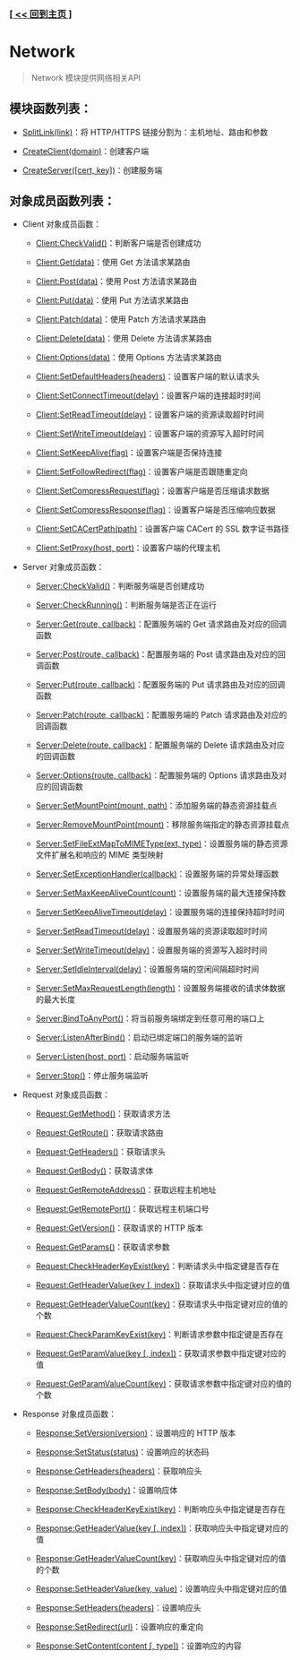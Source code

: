 ### [[ << 回到主页 ]](../index.md)

# Network

> Network 模块提供网络相关API

## 模块函数列表：

+ [SplitLink(link)](_SplitLink_.md)：将 HTTP/HTTPS 链接分割为：主机地址、路由和参数

+ [CreateClient(domain)](_CreateClient_.md)：创建客户端

+ [CreateServer([cert, key])](_CreateServer_.md)：创建服务端

## 对象成员函数列表：

+ Client 对象成员函数：

    + [Client:CheckValid()](_Client_CheckValid_.md)：判断客户端是否创建成功

    + [Client:Get(data)](_Client_Get_.md)：使用 Get 方法请求某路由

    + [Client:Post(data)](_Client_Post_.md)：使用 Post 方法请求某路由

    + [Client:Put(data)](_Client_Put_.md)：使用 Put 方法请求某路由

    + [Client:Patch(data)](_Client_Patch_.md)：使用 Patch 方法请求某路由

    + [Client:Delete(data)](_Client_Delete_.md)：使用 Delete 方法请求某路由

    + [Client:Options(data)](_Client_Options_.md)：使用 Options 方法请求某路由

    + [Client:SetDefaultHeaders(headers)](_Client_SetDefaultHeaders_.md)：设置客户端的默认请求头

    + [Client:SetConnectTimeout(delay)](_Client_SetConnectTimeout_.md)：设置客户端的连接超时时间

    + [Client:SetReadTimeout(delay)](_Client_SetReadTimeout_.md)：设置客户端的资源读取超时时间

    + [Client:SetWriteTimeout(delay)](_Client_SetWriteTimeout_.md)：设置客户端的资源写入超时时间

    + [Client:SetKeepAlive(flag)](_Client_SetKeepAlive_.md)：设置客户端是否保持连接

    + [Client:SetFollowRedirect(flag)](_Client_SetFollowRedirect_.md)：设置客户端是否跟随重定向

    + [Client:SetCompressRequest(flag)](_Client_SetCompressRequest_.md)：设置客户端是否压缩请求数据

    + [Client:SetCompressResponse(flag)](_Client_SetCompressResponse_.md)：设置客户端是否压缩响应数据

    + [Client:SetCACertPath(path)](_Client_SetCACertPath_.md)：设置客户端 CACert 的 SSL 数字证书路径

    + [Client:SetProxy(host, port)](_Client_SetProxy_.md)：设置客户端的代理主机

+ Server 对象成员函数：

    + [Server:CheckValid()](_Server_CheckValid_.md)：判断服务端是否创建成功

    + [Server:CheckRunning()](_Server_CheckRunning_.md)：判断服务端是否正在运行

    + [Server:Get(route, callback)](_Server_Get_.md)：配置服务端的 Get 请求路由及对应的回调函数

    + [Server:Post(route, callback)](_Server_Post_.md)：配置服务端的 Post 请求路由及对应的回调函数

    + [Server:Put(route, callback)](_Server_Put_.md)：配置服务端的 Put 请求路由及对应的回调函数

    + [Server:Patch(route, callback)](_Server_Patch_.md)：配置服务端的 Patch 请求路由及对应的回调函数

    + [Server:Delete(route, callback)](_Server_Delete_.md)：配置服务端的 Delete 请求路由及对应的回调函数

    + [Server:Options(route, callback)](_Server_Options_.md)：配置服务端的 Options 请求路由及对应的回调函数

    + [Server:SetMountPoint(mount, path)](_Server_SetMountPoint_.md)：添加服务端的静态资源挂载点

    + [Server:RemoveMountPoint(mount)](_Server_RemoveMountPoint_.md)：移除服务端指定的静态资源挂载点

    + [Server:SetFileExtMapToMIMEType(ext, type)](_Server_SetFileExtMapToMIMEType_.md)：设置服务端的静态资源文件扩展名和响应的 MIME 类型映射

    + [Server:SetExceptionHandler(callback)](_Server_SetExceptionHandler_.md)：设置服务端的异常处理函数

    + [Server:SetMaxKeepAliveCount(count)](_Server_SetMaxKeepAliveCount_.md)：设置服务端的最大连接保持数

    + [Server:SetKeepAliveTimeout(delay)](_Server_SetKeepAliveTimeout_.md)：设置服务端的连接保持超时时间

    + [Server:SetReadTimeout(delay)](_Server_SetReadTimeout_.md)：设置服务端的资源读取超时时间
    
    + [Server:SetWriteTimeout(delay)](_Server_SetWriteTimeout_.md)：设置服务端的资源写入超时时间

    + [Server:SetIdleInterval(delay)](_Server_SetIdleInterval_.md)：设置服务端的空闲间隔超时时间
    
    + [Server:SetMaxRequestLength(length)](_Server_SetMaxRequestLength_.md)：设置服务端接收的请求体数据的最大长度

    + [Server:BindToAnyPort()](_Server_BindToAnyPort_.md)：将当前服务端绑定到任意可用的端口上

    + [Server:ListenAfterBind()](_Server_ListenAfterBind_.md)：启动已绑定端口的服务端的监听

    + [Server:Listen(host, port)](_Server_Listen_.md)：启动服务端监听

    + [Server:Stop()](_Server_Stop_.md)：停止服务端监听

+ Request 对象成员函数：

    + [Request:GetMethod()](_Request_GetMethod_.md)：获取请求方法
    
    + [Request:GetRoute()](_Request_GetRoute_.md)：获取请求路由
        
    + [Request:GetHeaders()](_Request_GetHeaders_.md)：获取请求头
        
    + [Request:GetBody()](_Request_GetBody_.md)：获取请求体
        
    + [Request:GetRemoteAddress()](_Request_GetRemoteAddress_.md)：获取远程主机地址
        
    + [Request:GetRemotePort()](_Request_GetRemotePort_.md)：获取远程主机端口号
        
    + [Request:GetVersion()](_Request_GetVersion_.md)：获取请求的 HTTP 版本
        
    + [Request:GetParams()](_Request_GetParams_.md)：获取请求参数
        
    + [Request:CheckHeaderKeyExist(key)](_Request_CheckHeaderKeyExist_.md)：判断请求头中指定键是否存在
        
    + [Request:GetHeaderValue(key [, index])](_Request_GetHeaderValue_.md)：获取请求头中指定键对应的值
        
    + [Request:GetHeaderValueCount(key)](_Request_GetHeaderValueCount_.md)：获取请求头中指定键对应的值的个数
        
    + [Request:CheckParamKeyExist(key)](_Request_CheckParamKeyExist_.md)：判断请求参数中指定键是否存在
        
    + [Request:GetParamValue(key [, index])](_Request_GetParamValue_.md)：获取请求参数中指定键对应的值

    + [Request:GetParamValueCount(key)](_Request_GetParamValueCount_.md)：获取请求参数中指定键对应的值的个数
    
+ Response 对象成员函数：

    + [Response:SetVersion(version)](_Response_SetVersion_.md)：设置响应的 HTTP 版本
    
    + [Response:SetStatus(status)](_Response_SetStatus_.md)：设置响应的状态码
    
    + [Response:GetHeaders(headers)](_Response_GetHeaders_.md)：获取响应头
    
    + [Response:SetBody(body)](_Response_SetBody_.md)：设置响应体
    
    + [Response:CheckHeaderKeyExist(key)](_Response_CheckHeaderKeyExist_.md)：判断响应头中指定键是否存在
    
    + [Response:GetHeaderValue(key [, index])](_Response_GetHeaderValue_.md)：获取响应头中指定键对应的值
    
    + [Response:GetHeaderValueCount(key)](_Response_GetHeaderValueCount_.md)：获取响应头中指定键对应的值的个数
    
    + [Response:SetHeaderValue(key, value)](_Response_SetHeaderValue_.md)：设置响应头中指定键对应的值
    
    + [Response:SetHeaders(headers)](_Response_SetHeaders_.md)：设置响应头
    
    + [Response:SetRedirect(url)](_Response_SetRedirect_.md)：设置响应的重定向
    
    + [Response:SetContent(content [, type])](_Response_SetContent_.md)：设置响应的内容